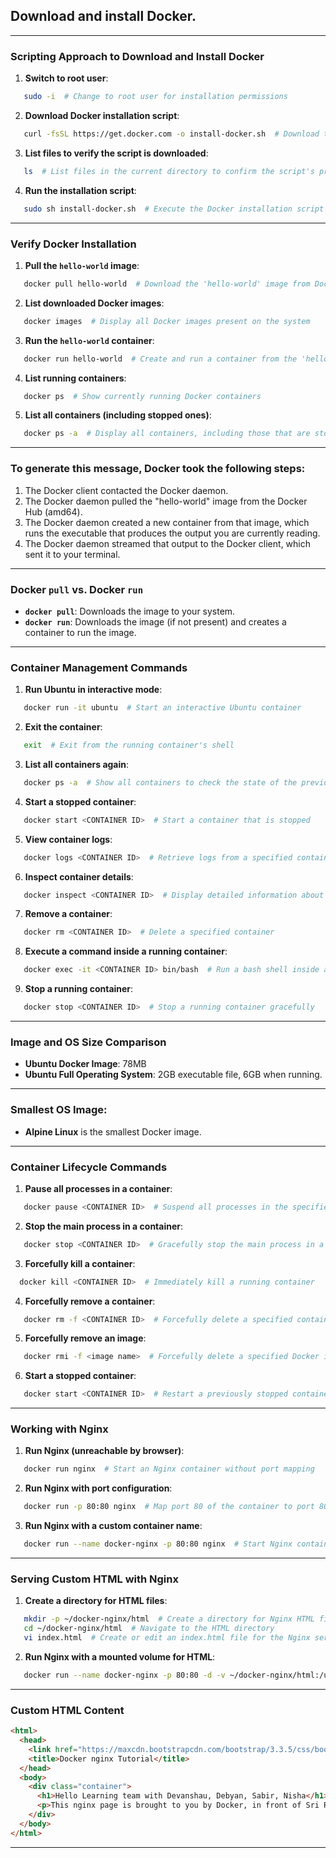 ## Download and install Docker.

---

### **Scripting Approach to Download and Install Docker**

1. **Switch to root user**:
```bash
   sudo -i  # Change to root user for installation permissions
```

2. **Download Docker installation script**:
```bash
   curl -fsSL https://get.docker.com -o install-docker.sh  # Download the Docker installation script
```

3. **List files to verify the script is downloaded**:
```bash
   ls  # List files in the current directory to confirm the script's presence
```

4. **Run the installation script**:
```bash
   sudo sh install-docker.sh  # Execute the Docker installation script
```

---


### **Verify Docker Installation**

1. **Pull the `hello-world` image**:
```bash
   docker pull hello-world  # Download the 'hello-world' image from Docker Hub
```

2. **List downloaded Docker images**:
```bash
   docker images  # Display all Docker images present on the system
```

3. **Run the `hello-world` container**:
```bash
   docker run hello-world  # Create and run a container from the 'hello-world' image
```

4. **List running containers**:
```bash
   docker ps  # Show currently running Docker containers
```

5. **List all containers (including stopped ones)**:
```bash
   docker ps -a  # Display all containers, including those that are stopped
```

---

### **To generate this message, Docker took the following steps:**

1. The Docker client contacted the Docker daemon.
2. The Docker daemon pulled the "hello-world" image from the Docker Hub (amd64).
3. The Docker daemon created a new container from that image, which runs the executable that produces the output you are currently reading.
4. The Docker daemon streamed that output to the Docker client, which sent it to your terminal.

---

### **Docker `pull` vs. Docker `run`**

- **`docker pull`**: Downloads the image to your system.
- **`docker run`**: Downloads the image (if not present) and creates a container to run the image.

---

### **Container Management Commands**

1. **Run Ubuntu in interactive mode**:
```bash
   docker run -it ubuntu  # Start an interactive Ubuntu container
```

2. **Exit the container**:
```bash
   exit  # Exit from the running container's shell
```

3. **List all containers again**:
```bash
   docker ps -a  # Show all containers to check the state of the previously started container
```

4. **Start a stopped container**:
```bash
   docker start <CONTAINER ID>  # Start a container that is stopped
```

5. **View container logs**:
```bash
   docker logs <CONTAINER ID>  # Retrieve logs from a specified container
```

6. **Inspect container details**:
```bash
   docker inspect <CONTAINER ID>  # Display detailed information about a container
```

7. **Remove a container**:
```bash
   docker rm <CONTAINER ID>  # Delete a specified container
```

8. **Execute a command inside a running container**:
```bash
   docker exec -it <CONTAINER ID> bin/bash  # Run a bash shell inside a running container
```

9. **Stop a running container**:
```bash
   docker stop <CONTAINER ID>  # Stop a running container gracefully
```

---

### **Image and OS Size Comparison**

- **Ubuntu Docker Image**: 78MB  
- **Ubuntu Full Operating System**: 2GB executable file, 6GB when running.

---

### **Smallest OS Image**:  
- **Alpine Linux** is the smallest Docker image.

---
### **Container Lifecycle Commands**

1. **Pause all processes in a container**:
```bash
   docker pause <CONTAINER ID>  # Suspend all processes in the specified container
```

2. **Stop the main process in a container**:
```bash
   docker stop <CONTAINER ID>  # Gracefully stop the main process in a specified container
```

3. **Forcefully kill a container**:
 ```bash
   docker kill <CONTAINER ID>  # Immediately kill a running container
```

4. **Forcefully remove a container**:
```bash
   docker rm -f <CONTAINER ID>  # Forcefully delete a specified container
```

5. **Forcefully remove an image**:
```bash
   docker rmi -f <image name>  # Forcefully delete a specified Docker image
```

6. **Start a stopped container**:
```bash
   docker start <CONTAINER ID>  # Restart a previously stopped container
```

---

### **Working with Nginx**

1. **Run Nginx (unreachable by browser)**:
```bash
   docker run nginx  # Start an Nginx container without port mapping
```

2. **Run Nginx with port configuration**:
```bash
   docker run -p 80:80 nginx  # Map port 80 of the container to port 80 of the host
```

3. **Run Nginx with a custom container name**:
```bash
   docker run --name docker-nginx -p 80:80 nginx  # Start Nginx container with a specified name
```

---

### **Serving Custom HTML with Nginx**

1. **Create a directory for HTML files**:
```bash
   mkdir -p ~/docker-nginx/html  # Create a directory for Nginx HTML files
   cd ~/docker-nginx/html  # Navigate to the HTML directory
   vi index.html  # Create or edit an index.html file for the Nginx server
```

2. **Run Nginx with a mounted volume for HTML**:
```bash
   docker run --name docker-nginx -p 80:80 -d -v ~/docker-nginx/html:/usr/share/nginx/html nginx  # Run Nginx with a volume for custom HTML
```

---

### **Custom HTML Content**
```html
<html>
  <head>
    <link href="https://maxcdn.bootstrapcdn.com/bootstrap/3.3.5/css/bootstrap.min.css" rel="stylesheet" integrity="sha256-MfvZlkHCEqatNoGiOXveE8FIwMzZg4W85qfrfIFBfYc= sha512-dTfge/zgoMYpP7QbHy4gWMEGsbsdZeCXz7irItjcC3sPUFtf0kuFbDz/ixG7ArTxmDjLXDmezHubeNikyKGVyQ==" crossorigin="anonymous">
    <title>Docker nginx Tutorial</title>
  </head>
  <body>
    <div class="container">
      <h1>Hello Learning team with Devanshau, Debyan, Sabir, Nisha</h1>
      <p>This nginx page is brought to you by Docker, in front of Sri Ram, Arun, Ravi, Naveen, Sabita</p>
    </div>
  </body>
</html>
```

---